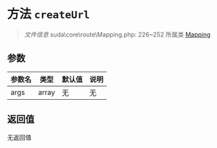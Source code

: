 # 方法 `createUrl`

> *文件信息* suda\core\route\Mapping.php: 226~252
> 所属类 [Mapping](../Mapping.md)




## 参数


| 参数名 | 类型 | 默认值 | 说明 |
|--------|-----|-------|-------|
| args |  array | 无 | 无 |



## 返回值

无返回值
